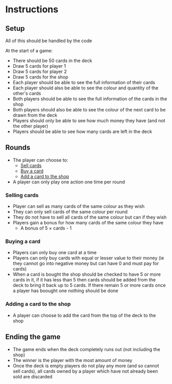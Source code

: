 # Instructions #
## Setup ##
All of this should be handled by the code

At the start of a game:
- There should be 50 cards in the deck
- Draw 5 cards for player 1
- Draw 5 cards for player 2
- Draw 5 cards for the shop
- Each player should be able to see the full information of their cards
- Each player should also be able to see the colour and quantity of the other's cards
- Both players should be able to see the full information of the cards in the shop
- Both players should also be able to see the colour of the next card to be drawn from the deck
- Players should only be able to see how much money they have (and not the other player)
- Players should be able to see how many cards are left in the deck
## Rounds ##
- The player can choose to:
  - [Sell cards](#selling-cards)
  - [Buy a card](#buying-a-card)
  - [Add a card to the shop](#adding-a-card-to-the-shop)
- A player can only play one action one time per round
### Selling cards ###
- Player can sell as many cards of the same colour as they wish
- They can only sell cards of the same colour per round
- They do not have to sell all cards of the same colour but can if they wish
- Players gain a bonus for how many cards of the same colour they have
    - A bonus of 5 × cards - 1
### Buying a card ###
- Players can only buy one card at a time
- Players can only buy cards with equal or lesser value to their money (ie they cannot go into negative money but can have 0 and must pay for cards)
- When a card is bought the shop should be checked to have 5 or more cards in it, if it has less than 5 then cards should be added from the deck to bring it back up to 5 cards. If there remain 5 or more cards once a player has boought one nothing should be done
### Adding a card to the shop ###
- A player can choose to add the card from the top of the deck to the shop
## Ending the game ##
- The game ends when the deck completely runs out (not including the shop)
- The winner is the player with the most amount of money
- Once the deck is empty players do not play any more (and so cannot sell cards), all cards owned by a player which have not already been sold are discarded
